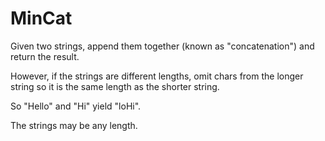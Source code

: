 # MinCat

Given two strings, append them together (known as "concatenation") and return the result.

However, if the strings are different lengths, omit chars from the longer string so it is the same length as the shorter string.

So "Hello" and "Hi" yield "loHi".

The strings may be any length.

